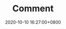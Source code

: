 ---
title: "Comment"
date: 2020-10-10 16:27:00+0800
menu:
    main:
        weight: 5
        params: 
            icon: messages
---